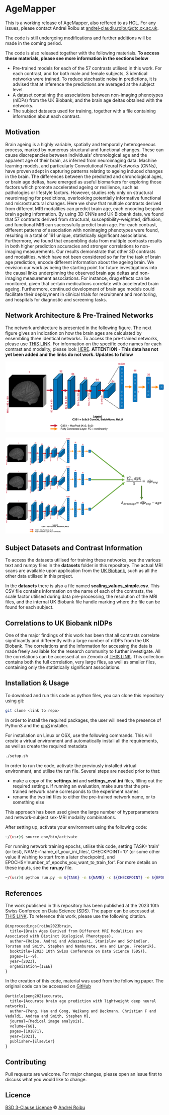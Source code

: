 # AgeMapper

This is a working release of AgeMapper, also reffered to as HGL. For any issues, please contact Andrei Roibu at andrei-claudiu.roibu@dtc.ox.ac.uk. 

The code is still undergoing modifications and further additions will be made in the coming period.

The code is also released together with the following materials. **To access these materials, please see more information in the sections below** 

* Pre-trained models for each of the 57 contrasts utilised in this work. For each contrast, and for both male and female subjects, 3 identical networks were trained. To reduce stochastic noise in predictions, it is advised that at inference the predictions are averaged at the subject level.
* A dataset containing the associations between non-imaging phenotypes (nIDPs) from the UK Biobank, and the brain age deltas obtained with the networks.
* The subject datasets used for training, together with a file containing information about each contrast.

## Motivation

Brain ageing is a highly variable, spatially and temporally heterogeneous process, marked by numerous structural and functional changes. These can cause discrepancies between individuals’ chronological age and the apparent age of their brain, as inferred from neuroimaging data. Machine learning models, and particularly Convolutional Neural Networks (CNNs), have proven adept in capturing patterns relating to ageing induced changes in the brain. The differences between the predicted and chronological ages, or brain age deltas, have emerged as useful biomarkers for exploring those factors which promote accelerated ageing or resilience, such as pathologies or lifestyle factors. However, studies rely only on structural neuroimaging for predictions, overlooking potentially informative functional and microstructural changes. Here we show that multiple contrasts derived from different MRI modalities can predict brain age, each encoding bespoke brain ageing information. By using 3D CNNs and UK Biobank data, we found that 57 contrasts derived from structural, susceptibility-weighted, diffusion, and functional MRI can successfully predict brain age. For each contrast, different patterns of association with nonimaging phenotypes were found, resulting in a total of 191 unique, statistically significant associations. Furthermore, we found that ensembling data from multiple contrasts results in both higher prediction accuracies and stronger correlations to non-imaging measurements. Our results demonstrate that other 3D contrasts and modalities, which have not been considered so far for the task of brain age prediction, encode different information about the ageing brain. We envision our work as being the starting point for future investigations into the causal links underpinning the observed brain age deltas and non-imaging measurement associations. For instance, drug effects can be monitored, given that certain medications correlate with accelerated brain ageing. Furthermore, continued development of brain age models could facilitate their deployment in clinical trials for recruitment and monitoring, and hospitals for diagnostic and screening tasks.

## Network Architecture & Pre-Trained Networks

The network architecture is presented in the following figure. The next figure gives an indication on how the brain ages are calculated by ensembling three identical networks. To access the pre-trained networks, please use [THIS LINK](). For information on the specific code names for each contrast and modality, please look [HERE]().  **ATTENTION - This data has not yet been added and the links do not work. Updates to follow** 

![network architecture](/figures/HGL.png)

![network architecture](/figures/HGLensemble.png)


## Subject Datasets and Contrast Information

To access the datasets utilised for training these networks, see the various text and numpy files in the __datasets__ folder in this repository. The actual MRI scans are available upon application from the [UK Biobank](https://www.ukbiobank.ac.uk), such as all the other data utilised in this project. 

In the __datasets__ there is also a file named __scaling_values_simple.csv__. This CSV file contains information on the name of each of the contrasts, the scale factor utilised during data pre-processing, the resolution of the MRI files, and the internal UK Biobank file handle marking where the file can be found for each subject.

## Correlations to UK Biobank nIDPs

One of the major findings of this work has been that all contrasts correlate significantly and differently with a large number of nIDPs from the UK Biobank. The correlations and the information for accessing the data is made freely available for the research community to further investigate. All the correlations can be accessed at on Zenodo at [THIS LINK](https://doi.org/10.5281/zenodo.8110876). This collection contains both the full correlation, very large files, as well as smaller files, containing only the statistically significant associations. 

## Installation & Usage
To download and run this code as python files, you can clone this repository using git:

```bash
git clone <link to repo>
```

In order to install the required packages, the user will need the presence of Python3 and the [pip3](https://pip.pypa.io/en/stable/) installer. 

For installation on Linux or OSX, use the following commands. This will create a virtual environment and automatically install all the requirements, as well as create the required metadata

```bash
./setup.sh
```

In order to run the code, activate the previously installed virtual environment, and utilise the run file. Several steps are needed prior to that:
* make a copy of the __settings.ini__ and __settings_eval.ini__ files, filling out the required settings. If running an evaluation, make sure that the pre-trained network name corresponds to the experiment names
* rename the two __ini__ files to either the pre-trained network name, or to something else

This approach has been used given the large number of hyperparameters and network-subject sex-MRI modality combinations.

After setting up, activate your environment using the following code:

```bash
~/(usr)$ source env/bin/activate
```

For running network training epochs, utilise this code, setting TASK='train' (or test), NAME='name_of_your_ini_files', CHECKPOINT='0' (or some other value if wishing to start from a later checkpoint), and EPOCHS='number_of_epochs_you_want_to_train_for'. For more details on these inputs, see the __run.py__ file.

```bash
~/(usr)$ python run.py -m ${TASK} -n ${NAME} -c ${CHECKPOINT} -e ${EPOCHS}
```


## References

The work published in this repository has been published at the 2023 10th Swiss Conferece on Data Science (SDS). The paper can be accessed at [THIS LINK](). To reference this work, please use the following citation.

```
@inproceedings{roibu2023brain,
  title={Brain Ages Derived from Different MRI Modalities are Associated with Distinct Biological Phenotypes},
  author={Roibu, Andrei and Adaszewski, Stanislaw and Schindler, Torsten and Smith, Stephen and Namburete, Ana and Lange, Frederik},
  booktitle={2023 10th Swiss Conference on Data Science (SDS)},
  pages={1--9},
  year={2023},
  organization={IEEE}
}
```

In the creation of this code, material was used from the following paper. The original code can be accessed on [GitHub](https://github.com/ha-ha-ha-han/UKBiobank_deep_pretrain/)

```
@article{peng2021accurate,
  title={Accurate brain age prediction with lightweight deep neural networks},
  author={Peng, Han and Gong, Weikang and Beckmann, Christian F and Vedaldi, Andrea and Smith, Stephen M},
  journal={Medical image analysis},
  volume={68},
  pages={101871},
  year={2021},
  publisher={Elsevier}
}
```
## Contributing
Pull requests are welcome. For major changes, please open an issue first to discuss what you would like to change.

## Licence
[BSD 3-Clause Licence](https://opensource.org/licenses/BSD-3-Clause) © [Andrei Roibu](https://github.com/AndreiRoibu)
